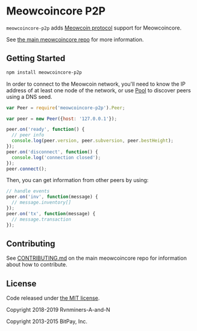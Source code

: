 Meowcoincore P2P
=======

`meowcoincore-p2p` adds [Meowcoin protocol](https://en.bitcoin.it/wiki/Protocol_documentation) support for Meowcoincore.

See [the main meowcoincore repo](https://github.com/rvnminers-a-and-n/meowcoincore) for more information.

## Getting Started

```sh
npm install meowcoincore-p2p
```
In order to connect to the Meowcoin network, you'll need to know the IP address of at least one node of the network, or use [Pool](/docs/pool.md) to discover peers using a DNS seed.

```javascript
var Peer = require('meowcoincore-p2p').Peer;

var peer = new Peer({host: '127.0.0.1'});

peer.on('ready', function() {
  // peer info
  console.log(peer.version, peer.subversion, peer.bestHeight);
});
peer.on('disconnect', function() {
  console.log('connection closed');
});
peer.connect();
```

Then, you can get information from other peers by using:

```javascript
// handle events
peer.on('inv', function(message) {
  // message.inventory[]
});
peer.on('tx', function(message) {
  // message.transaction
});
```


## Contributing

See [CONTRIBUTING.md](https://github.com/rvnminers-a-and-n/meowcoincore/blob/master/CONTRIBUTING.md) on the main meowcoincore repo for information about how to contribute.

## License

Code released under [the MIT license](https://github.com/rvnminers-a-and-n/meowcoincore/blob/master/LICENSE).

Copyright 2018-2019 Rvnminers-A-and-N

Copyright 2013-2015 BitPay, Inc. 